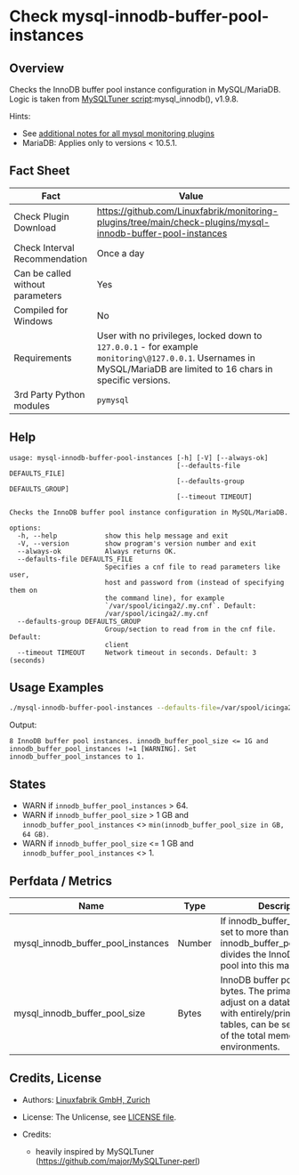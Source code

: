 # Check mysql-innodb-buffer-pool-instances

## Overview

Checks the InnoDB buffer pool instance configuration in MySQL/MariaDB. Logic is taken from [MySQLTuner script](https://github.com/major/MySQLTuner-perl):mysql_innodb(), v1.9.8.

Hints:

* See [additional notes for all mysql monitoring plugins](https://github.com/Linuxfabrik/monitoring-plugins/blob/main/PLUGINS-MYSQL.rst)
* MariaDB: Applies only to versions \< 10.5.1.


## Fact Sheet

| Fact | Value |
|----|----|
| Check Plugin Download                 | <https://github.com/Linuxfabrik/monitoring-plugins/tree/main/check-plugins/mysql-innodb-buffer-pool-instances> |
| Check Interval Recommendation         | Once a day |
| Can be called without parameters      | Yes |
| Compiled for Windows                  | No |
| Requirements                          | User with no privileges, locked down to `127.0.0.1` - for example `monitoring\@127.0.0.1`. Usernames in MySQL/MariaDB are limited to 16 chars in specific versions. |
| 3rd Party Python modules              | `pymysql` |


## Help

```text
usage: mysql-innodb-buffer-pool-instances [-h] [-V] [--always-ok]
                                          [--defaults-file DEFAULTS_FILE]
                                          [--defaults-group DEFAULTS_GROUP]
                                          [--timeout TIMEOUT]

Checks the InnoDB buffer pool instance configuration in MySQL/MariaDB.

options:
  -h, --help            show this help message and exit
  -V, --version         show program's version number and exit
  --always-ok           Always returns OK.
  --defaults-file DEFAULTS_FILE
                        Specifies a cnf file to read parameters like user,
                        host and password from (instead of specifying them on
                        the command line), for example
                        `/var/spool/icinga2/.my.cnf`. Default:
                        /var/spool/icinga2/.my.cnf
  --defaults-group DEFAULTS_GROUP
                        Group/section to read from in the cnf file. Default:
                        client
  --timeout TIMEOUT     Network timeout in seconds. Default: 3 (seconds)
```


## Usage Examples

```bash
./mysql-innodb-buffer-pool-instances --defaults-file=/var/spool/icinga2/.my.cnf
```

Output:

```text
8 InnoDB buffer pool instances. innodb_buffer_pool_size <= 1G and innodb_buffer_pool_instances !=1 [WARNING]. Set innodb_buffer_pool_instances to 1.
```


## States

* WARN if `innodb_buffer_pool_instances` \> 64.
* WARN if `innodb_buffer_pool_size` \> 1 GB and `innodb_buffer_pool_instances` \<\> `min(innodb_buffer_pool_size in GB, 64 GB)`.
* WARN if `innodb_buffer_pool_size` \<= 1 GB and `innodb_buffer_pool_instances` \<\> 1.


## Perfdata / Metrics

| Name | Type | Description |
|----|----|----|
| mysql_innodb_buffer_pool_instances | Number | If innodb_buffer_pool_size is set to more than 1GB, innodb_buffer_pool_instances divides the InnoDB buffer pool into this many instances. |
| mysql_innodb_buffer_pool_size | Bytes | InnoDB buffer pool size in bytes. The primary value to adjust on a database server with entirely/primarily InnoDB tables, can be set up to 80% of the total memory in these environments. |


## Credits, License

* Authors: [Linuxfabrik GmbH, Zurich](https://www.linuxfabrik.ch)

* License: The Unlicense, see [LICENSE file](https://unlicense.org/).

* Credits:

    * heavily inspired by MySQLTuner (<https://github.com/major/MySQLTuner-perl>)
